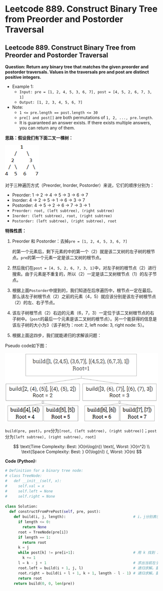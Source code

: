 # Leetcode 889. Construct Binary Tree from Preorder and Postorder Traversal

## Leetcode 889. Construct Binary Tree from Preorder and Postorder Traversal

**Question: Return any binary tree that matches the given preorder and postorder traversals. Values in the traversals pre and post are distinct positive integers.**

* Example 1:
  * `Input: pre = [1, 2, 4, 5, 3, 6, 7], post = [4, 5, 2, 6, 7, 3, 1]`
  * `Output: [1, 2, 3, 4, 5, 6, 7]`
* Note:
  * `1 <= pre.length == post.length <= 30`
  * `pre[] and post[]` are both permutations of `1, 2, ..., pre.length`.
  * It is guaranteed an answer exists. If there exists multiple answers, you can return any of them.

**思路：假设我们有下面二叉一棵树：**

![Figure 1. Binary Tree Example](../.gitbook/assets/1572044497-1.jpg)

对于三种遍历方式（Preorder, Inorder, Postorder）来说，它们的顺序分别为：

* Preorder: 1 → 2 → 4 → 5 → 3 → 6 → 7
* Inorder: 4 → 2 → 5 → 1 → 6 → 3 → 7
* Postorder: 4 → 5 → 2 → 6 → 7 → 3 → 1
* `Preorder: root, (left subtree), (right subtree)`
* `Inorder: (left subtree), root, (right subtree)`
* `Postorder: (left subtree), (right subtree), root`

**特殊性质：**

1. Preorder 和 Postorder：去掉`pre = [1, 2, 4, 5, 3, 6, 7]`

   的第一个元素后，剩下元素的中的第一个（2）就是该二叉树的左子树的根节点。`pre`的第一个元素一定是该二叉树的根节点。

2. 然后我们在`post = [4, 5, 2, 6, 7, 3, 1]`中，对左子树的根节点（2）进行搜索。由于元素是不重复的，所以（2）一定是该二叉树根节点（1）的左子节点。
3. 根据上面`Postorder`中提到的，我们知道在后序遍历中，根节点一定在最后。那么该左子树根节点（2）之前的元素（4，5）就应该分别是该左子树根节点（2）的左、右子节点。
4. 该左子树根节点（2）右边的元素（6，7，3）一定位于该二叉树根节点的右子树中。（`post`的最后一个元素是该二叉树的根节点）。另一个能获得的信息是该左子树的大小为3（该子树为：root: 2, left node: 3, right node: 5）。
5. 根据上面这四步，我们就能递归的求解该问题：

Pseudo code如下图：

![Figure 2: Tree Example](../.gitbook/assets/1572056985-1.jpg)

`build(pre, post)`，`pre`分为`[root, (left subtree), (right subtree)]`；`post`分为`[left subtree), (right subtree), root]`

$$
\text{Time Complexity: Best: }O(n\log(n)) \text{, Worst: }O(n^2) \\
\text{Space Complexity: Best: } O(\log(n)) {, Worst: }O(n)
$$

**Code \(Python\):**

```python
# Definition for a binary tree node:
# class TreeNode:
#   def __init__(self, x):
#     self.val = x
#     self.left = None
#     self.right = None

class Solution:
  def constructFromPrePost(self, pre, post):
    def build(i, j, length):                               # i，j分别表示在pre和post数组中的起始位置，length表示当前数组的长度
      if length <= 0:
        return None
      root = TreeNode(pre[i])
      if length == 1:
        return root
      k = j                     
      while post[k] != pre[i+1]:                           # 用 k 找到 左子树根节点的位置
        k += 1
      l = k - j + 1                                        # 求出当前左子树的长度
      root.left = build(i + 1, j, l)                       # 递归求解。要空出前 i 个元素，因为 i 是已经安放的节点
      root.right = build(i + l + 1, k + 1, length - l - 1) # 递归求解。要空出后 l + 1 个元素，因为 这些元素是已经安放的节点
      return root
    return build(0, 0, len(pre))
```

